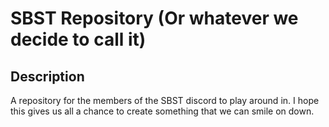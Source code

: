 # SBST Repository (Or whatever we decide to call it)

## Description
A repository for the members of the SBST discord to play around in. I hope this gives us all a chance to create something that we can smile on down.
